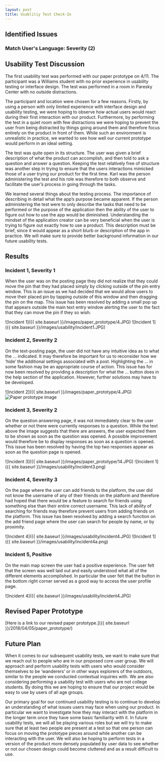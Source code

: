 ```yaml
---
layout: post
title: Usablitiy Test Check-In
---
```

## Identified Issues

### Match User's Language: Severity (2)

## Usability Test Discussion
The first usability test was performed with our paper prototype on 4/11. The participant was a Williams student with no prior experience in usability testing or interface design. The test was performed in a room in Paresky Center with no outside distractions.

The participant and location were chosen for a few reasons. Firstly, by using a person with only limited experience with interface design and usability testing, we were hoping to observe how actual users would react during their first interaction with our product. Furthermore, by performing the test in a quiet room with few distractions we were hoping to prevent the user from being distracted by things going around them and therefore focus entirely on the product in front of them. While such an environment is unrealistic in practice, we wanted to see how well our current prototype would perform in an ideal setting.

The test was quite open in its structure. The user was given a brief description of what the product can accomplish, and then told to ask a question and answer a question. Keeping the test relatively free of structure was another step in trying to ensure that the users interactions mimicked those of a user trying our product for the first time. Karl was the person administering the test and his role was therefore to both observe and facilitate the user’s process in going through the tasks.

We learned several things about the testing process. The importance of describing in detail what the app’s purpose became apparent. If the person administering the test were to only describe the tasks that need to be performed or the purpose of the application then the ability of the user to figure out how to use the app would be diminished. Understanding the mindset of the application creator can be very beneficial when the user is trying to figure out exactly how to use a product. This description must be brief, since it would appear as a short blurb or description of the app in practice. We will make sure to provide better background information in our future usability tests.

## Results
### Incident 1, Severity 1
When the user was on the posting page they did not realize that they could move the pin that they had placed simply by clicking outside of the pin entry window. This is an issue as we had decided that we would allow users to move their placed pin by tapping outside of this window and then dragging the pin on the map. This issue has been resolved by adding a small pop up that appears outside the main text entry window alerting the user to the fact that they can move the pin if they so wish.

![Incident 1]({{ site.baseurl }}/images/paper_prototype/4.JPG)
![Incident 1]({{ site.baseurl }}/images/usability/incident1.JPG)


### Incident 2, Severity 2
On the text-posting page, the user did not have any intuitive idea as to what the … indicated. It may therefore be important for us to reconsider how we ‘hide’ the additional settings associated with a post. Highlighting the … in some fashion may be an appropriate course of action. This issue has for now been resolved by providing a description for what the … button does in the help section of the application. However, further solutions may have to be developed.

![Incident 2]({{ site.baseurl }}/images/paper_prototype/4.JPG)
<img src="{{ site.baseurl }}/images/paper_prototype/28.JPG" alt="Paper prototype image">

### Incident 3, Severity 2
On the question answering page, it was not immediately clear to the user whether or not there were currently responses to a question. While the text above the image suggests that there are answers, the user expected them to be shown as soon as the question was opened. A possible improvement would therefore be to display responses as soon as a question is opened. This issue has been resolved by having the top two responses appear as soon as the question page is opened.

![Incident 3]({{ site.baseurl }}/images/paper_prototype/14.JPG)
![Incident 1]({{ site.baseurl }}/images/usability/incident3.png)

### Incident 4, Severity 3
On the page where the user can add friends to the platform, the user did not know the username of any of their friends on the platform and therefore had hoped that there would be a feature to search for friends using something else than their entire correct username. This lack of ability of searching for friends may therefore prevent users from adding friends on the platform. This issue has been resolved by adding a search function on the add friend page where the user can search for people by name, or by proximity.

![Incident 4]({{ site.baseurl }}/images/usability/incident4.JPG)
![Incident 1]({{ site.baseurl }}/images/usability/incident4a.png)

### Incident 5, Positive
On the main map screen the user had a positive experience. The user felt that the screen was well laid out and easily understood what all of the different elements accomplished. In particular the user felt that the button in the bottom right corner served as a good way to access the user profile page.

![Incident 4]({{ site.baseurl }}/images/usability/incident4.JPG)

## Revised Paper Prototype
[Here is a link to our revised paper prototype.]({{ site.baseurl }}/2018/04/05/paper_prototype/)

## Future Plan
When it comes to our subsequent usability tests, we want to make sure that we reach out to people who are in our proposed core user group. We will approach and perform usability tests with users who would consider themselves to be ‘wanderers’ or in other ways explorers of the outdoors, similar to the people we conducted contextual inquiries with. We are also considering performing a usability test with users who are not college students. By doing this we are hoping to ensure that our project would be easy to use by users of all age groups.

Our primary goal for our continued usability testing is to continue to develop an understanding of what issues users may face when using our product. In particular we want to investigate how they may interact with the platform in the longer term once they have some basic familiarity with it. In future usability tests, we will all be playing various roles but we will try to make sure that at least two people are present at a test so that one person can focus on moving the prototype pieces around while another can be interacting with the user. We will also be hoping to perform tests in a version of the product more densely populated by user data to see whether or not our chosen design could become cluttered and as a result difficult to use.
